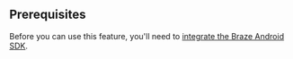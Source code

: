 ## Prerequisites

Before you can use this feature, you'll need to [integrate the Braze Android SDK]({{site.baseurl}}/developer_guide/platform_integration_guides/xamarin/sdk_integration/).